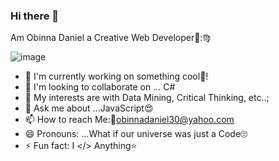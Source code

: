 

<!--
**obinnadaniel/obinnadaniel⚓** is a ✨ _special_ ✨ repository because its `README.md` (this file) appears on your GitHub profile.

Here are some ideas to get you started:

- 🔭 I’m currently working on ...React
- 🌱 I’m currently learning ...C#
- 👯 I’m looking to collaborate on ...Java
- 🤔 I’m looking for help with ...Python🐍
- 💬 Ask me about ...JavaScript😍
- 📫 How to reach Me: ...📧Obinnadaniel30@yahoo.com
- 😄 Pronouns: ...What if our universe was just a Code🖥
- ⚡ Fun fact: ...✈🛸💎
-
-->
 ### Hi there 👋
  Am Obinna Daniel a Creative Web Developer:blue_heart:::virgo:
  

![image](https://user-images.githubusercontent.com/60426469/110255524-8220b100-7f94-11eb-87e2-1726b5feb319.png)

- 🔭 I'm currently working on something cool💎!
- 👯 I'm looking to collaborate on ... C#
- 🤔 My interests are with Data Mining, Critical Thinking, etc..;
- 💬 Ask me about ...JavaScript😍
- 📫 How to reach Me:📧obinnadaniel30@yahoo.com 
- 😄 Pronouns: ...What if our universe was just a Code🙄
- ⚡ Fun fact: I </> Anything⭐








